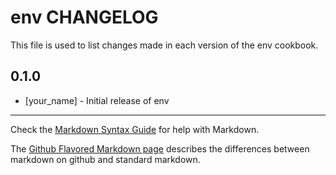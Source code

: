 # env CHANGELOG

This file is used to list changes made in each version of the env cookbook.

## 0.1.0
- [your_name] - Initial release of env

- - -
Check the [Markdown Syntax Guide](http://daringfireball.net/projects/markdown/syntax) for help with Markdown.

The [Github Flavored Markdown page](http://github.github.com/github-flavored-markdown/) describes the differences between markdown on github and standard markdown.
